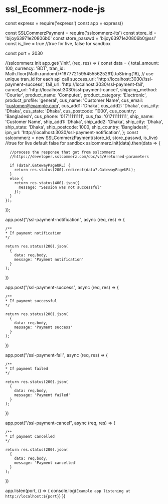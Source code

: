 # ssl_Ecommerz-node-js
const express = require('express')
const app = express()

const SSLCommerzPayment = require('sslcommerz-lts')
const store_id = 'bijoy63971e20806b0'
const store_passwd = 'bijoy63971e20806b0@ssl'
const is_live = true //true for live, false for sandbox

const port = 3030

//sslcommerz init
app.get('/init', (req, res) => {
    const data = {
        total_amount: 100,
        currency: 'BDT',
        tran_id: Math.floor(Math.random()*16777215954555625291).toString(16), // use unique tran_id for each api call
        success_url: 'http://localhost:3030//ssl-payment-success',
        fail_url: 'http://localhost:3030/ssl-payment-fail',
        cancel_url: 'http://localhost:3030/ssl-payment-cancel',
        shipping_method: 'Courier',
        product_name: 'Computer.',
        product_category: 'Electronic',
        product_profile: 'general',
        cus_name: 'Customer Name',
        cus_email: 'customer@example.com',
        cus_add1: 'Dhaka',
        cus_add2: 'Dhaka',
        cus_city: 'Dhaka',
        cus_state: 'Dhaka',
        cus_postcode: '1000',
        cus_country: 'Bangladesh',
        cus_phone: '01711111111',
        cus_fax: '01711111111',
        ship_name: 'Customer Name',
        ship_add1: 'Dhaka',
        ship_add2: 'Dhaka',
        ship_city: 'Dhaka',
        ship_state: 'Dhaka',
        ship_postcode: 1000,
        ship_country: 'Bangladesh',
        ipn_url: 'http://localhost:3030/ssl-payment-notification',
    };
    const sslcommerz = new SSLCommerzPayment(store_id, store_passwd, is_live) //true for live default false for sandbox
    sslcommerz.init(data).then(data => {
  
      //process the response that got from sslcommerz 
      //https://developer.sslcommerz.com/doc/v4/#returned-parameters
  
      if (data?.GatewayPageURL) {
        return res.status(200).redirect(data?.GatewayPageURL);
      }
      else {
        return res.status(400).json({
          message: "Session was not successful"
        });
      }
    });
  
  });
  
  app.post("/ssl-payment-notification", async (req, res) => {
  
    /** 
    * If payment notification
    */
  
    return res.status(200).json(
      {
        data: req.body,
        message: 'Payment notification'
      }
    );
  })
  
  app.post("/ssl-payment-success", async (req, res) => {
  
    /** 
    * If payment successful 
    */
  
    return res.status(200).json(
      {
        data: req.body,
        message: 'Payment success'
      }
    );
  })
  
  app.post("/ssl-payment-fail", async (req, res) => {
  
    /** 
    * If payment failed 
    */
  
    return res.status(200).json(
      {
        data: req.body,
        message: 'Payment failed'
      }
    );
  })
  
  app.post("/ssl-payment-cancel", async (req, res) => {
  
    /** 
    * If payment cancelled 
    */
  
    return res.status(200).json(
      {
        data: req.body,
        message: 'Payment cancelled'
      }
    );
  })

app.listen(port, () => {
    console.log(`Example app listening at http://localhost:${port}`)
})
